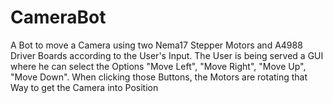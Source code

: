 # CameraBot

A Bot to move a Camera using two Nema17 Stepper Motors and A4988 Driver Boards according to the User's Input.
The User is being served a GUI where he can select the Options "Move Left", "Move Right", "Move Up", "Move Down". When clicking those Buttons, the Motors are rotating that Way to get the Camera into Position

